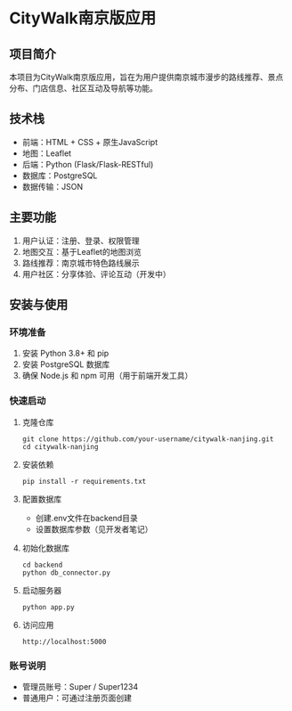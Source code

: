 # CityWalk南京版应用

## 项目简介
本项目为CityWalk南京版应用，旨在为用户提供南京城市漫步的路线推荐、景点分布、门店信息、社区互动及导航等功能。

## 技术栈
- 前端：HTML + CSS + 原生JavaScript
- 地图：Leaflet
- 后端：Python (Flask/Flask-RESTful)
- 数据库：PostgreSQL
- 数据传输：JSON

## 主要功能
1. 用户认证：注册、登录、权限管理
2. 地图交互：基于Leaflet的地图浏览
3. 路线推荐：南京城市特色路线展示
4. 用户社区：分享体验、评论互动（开发中）

## 安装与使用

### 环境准备
1. 安装 Python 3.8+ 和 pip
2. 安装 PostgreSQL 数据库
3. 确保 Node.js 和 npm 可用（用于前端开发工具）

### 快速启动
1. 克隆仓库
   ```
   git clone https://github.com/your-username/citywalk-nanjing.git
   cd citywalk-nanjing
   ```

2. 安装依赖
   ```
   pip install -r requirements.txt
   ```

3. 配置数据库
   - 创建.env文件在backend目录
   - 设置数据库参数（见开发者笔记）

4. 初始化数据库
   ```
   cd backend
   python db_connector.py
   ```

5. 启动服务器
   ```
   python app.py
   ```

6. 访问应用
   ```
   http://localhost:5000
   ```

### 账号说明
- 管理员账号：Super / Super1234
- 普通用户：可通过注册页面创建 
